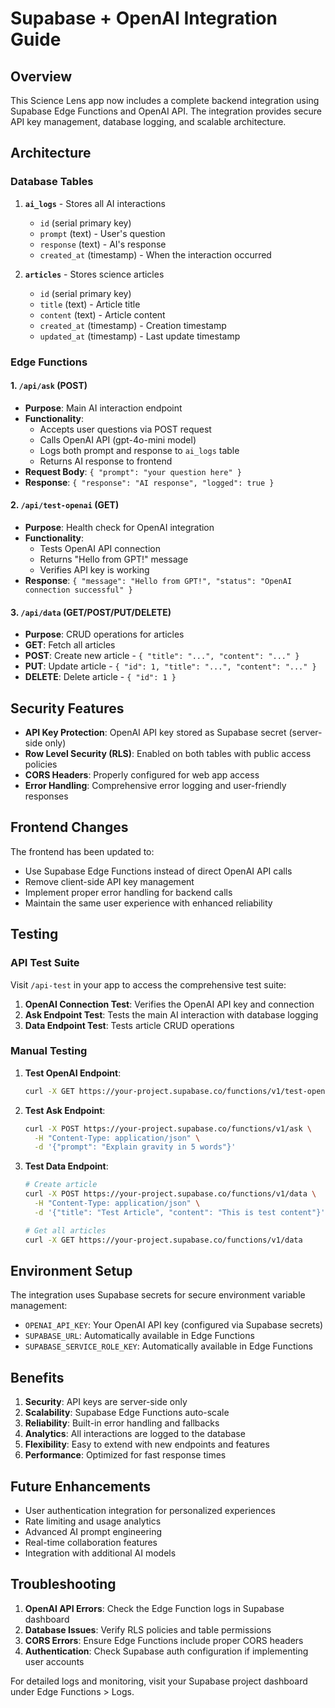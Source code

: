 # Supabase + OpenAI Integration Guide

## Overview

This Science Lens app now includes a complete backend integration using Supabase Edge Functions and OpenAI API. The integration provides secure API key management, database logging, and scalable architecture.

## Architecture

### Database Tables

1. **`ai_logs`** - Stores all AI interactions
   - `id` (serial primary key)
   - `prompt` (text) - User's question
   - `response` (text) - AI's response
   - `created_at` (timestamp) - When the interaction occurred

2. **`articles`** - Stores science articles
   - `id` (serial primary key)
   - `title` (text) - Article title
   - `content` (text) - Article content
   - `created_at` (timestamp) - Creation timestamp
   - `updated_at` (timestamp) - Last update timestamp

### Edge Functions

#### 1. `/api/ask` (POST)
- **Purpose**: Main AI interaction endpoint
- **Functionality**: 
  - Accepts user questions via POST request
  - Calls OpenAI API (gpt-4o-mini model)
  - Logs both prompt and response to `ai_logs` table
  - Returns AI response to frontend
- **Request Body**: `{ "prompt": "your question here" }`
- **Response**: `{ "response": "AI response", "logged": true }`

#### 2. `/api/test-openai` (GET)
- **Purpose**: Health check for OpenAI integration
- **Functionality**: 
  - Tests OpenAI API connection
  - Returns "Hello from GPT!" message
  - Verifies API key is working
- **Response**: `{ "message": "Hello from GPT!", "status": "OpenAI connection successful" }`

#### 3. `/api/data` (GET/POST/PUT/DELETE)
- **Purpose**: CRUD operations for articles
- **GET**: Fetch all articles
- **POST**: Create new article - `{ "title": "...", "content": "..." }`  
- **PUT**: Update article - `{ "id": 1, "title": "...", "content": "..." }`
- **DELETE**: Delete article - `{ "id": 1 }`

## Security Features

- **API Key Protection**: OpenAI API key stored as Supabase secret (server-side only)
- **Row Level Security (RLS)**: Enabled on both tables with public access policies
- **CORS Headers**: Properly configured for web app access
- **Error Handling**: Comprehensive error logging and user-friendly responses

## Frontend Changes

The frontend has been updated to:
- Use Supabase Edge Functions instead of direct OpenAI API calls
- Remove client-side API key management
- Implement proper error handling for backend calls
- Maintain the same user experience with enhanced reliability

## Testing

### API Test Suite
Visit `/api-test` in your app to access the comprehensive test suite:

1. **OpenAI Connection Test**: Verifies the OpenAI API key and connection
2. **Ask Endpoint Test**: Tests the main AI interaction with database logging
3. **Data Endpoint Test**: Tests article CRUD operations

### Manual Testing

1. **Test OpenAI Endpoint**:
   ```bash
   curl -X GET https://your-project.supabase.co/functions/v1/test-openai
   ```

2. **Test Ask Endpoint**:
   ```bash
   curl -X POST https://your-project.supabase.co/functions/v1/ask \
     -H "Content-Type: application/json" \
     -d '{"prompt": "Explain gravity in 5 words"}'
   ```

3. **Test Data Endpoint**:
   ```bash
   # Create article
   curl -X POST https://your-project.supabase.co/functions/v1/data \
     -H "Content-Type: application/json" \
     -d '{"title": "Test Article", "content": "This is test content"}'
   
   # Get all articles
   curl -X GET https://your-project.supabase.co/functions/v1/data
   ```

## Environment Setup

The integration uses Supabase secrets for secure environment variable management:

- `OPENAI_API_KEY`: Your OpenAI API key (configured via Supabase secrets)
- `SUPABASE_URL`: Automatically available in Edge Functions
- `SUPABASE_SERVICE_ROLE_KEY`: Automatically available in Edge Functions

## Benefits

1. **Security**: API keys are server-side only
2. **Scalability**: Supabase Edge Functions auto-scale
3. **Reliability**: Built-in error handling and fallbacks  
4. **Analytics**: All interactions are logged to the database
5. **Flexibility**: Easy to extend with new endpoints and features
6. **Performance**: Optimized for fast response times

## Future Enhancements

- User authentication integration for personalized experiences
- Rate limiting and usage analytics
- Advanced AI prompt engineering
- Real-time collaboration features
- Integration with additional AI models

## Troubleshooting

1. **OpenAI API Errors**: Check the Edge Function logs in Supabase dashboard
2. **Database Issues**: Verify RLS policies and table permissions
3. **CORS Errors**: Ensure Edge Functions include proper CORS headers
4. **Authentication**: Check Supabase auth configuration if implementing user accounts

For detailed logs and monitoring, visit your Supabase project dashboard under Edge Functions > Logs.